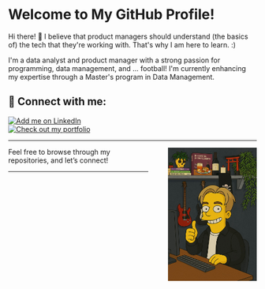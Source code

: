 # Welcome to My GitHub Profile!

Hi there! 👋 I believe that product managers should understand (the basics of) the tech that they're working with. That's why I am here to learn. :)

I'm a data analyst and product manager with a strong passion for programming, data management, and ... football! I'm currently enhancing my expertise through a Master's program in Data Management.

## 📎 Connect with me:

[![Add me on LinkedIn](https://img.shields.io/badge/LinkedIn-%230A66C2?style=for-the-badge&logo=linkedin&logoColor=white)](https://www.linkedin.com/in/niklas-boeckmann/)  
[![Check out my portfolio](https://img.shields.io/badge/Portfolio-%231D9BF0?style=for-the-badge&logo=web&logoColor=white)](https://boeckmann.carrd.co/)

---

<div style="float: right; margin-left: 20px; margin-bottom: 20px; padding-left: 20px;">
  <img src="https://github.com/nikbckm/nikbckm/raw/main/thatsme.png" alt="That's Me" style="max-width: 180px; height: auto;">
</div>

Feel free to browse through my repositories, and let’s connect!

---
